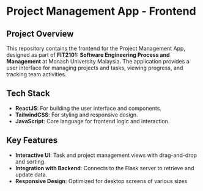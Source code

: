 # Project Management App - Frontend

## Project Overview
This repository contains the frontend for the Project Management App, designed as part of **FIT2101: Software Engineering Process and Management** at Monash University Malaysia. The application provides a user interface for managing projects and tasks, viewing progress, and tracking team activities.

## Tech Stack
- **ReactJS**: For building the user interface and components.
- **TailwindCSS**: For styling and responsive design.
- **JavaScript**: Core language for frontend logic and interaction.

## Key Features
- **Interactive UI**: Task and project management views with drag-and-drop and sorting.
- **Integration with Backend**: Connects to the Flask server to retrieve and update data.
- **Responsive Design**: Optimized for desktop screens of various sizes
